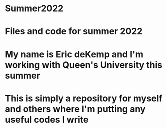 # Summer2022
# Files and code for summer 2022
# My name is Eric deKemp and I'm working with Queen's University this summer
# This is simply a repository for myself and others where I'm putting any useful codes I write
